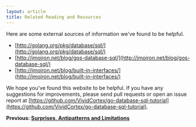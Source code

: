 ```yaml
---
layout: article
title: Related Reading and Resources
---
```


Here are some external sources of information we've found to be helpful.

* [http://golang.org/pkg/database/sql/](http://golang.org/pkg/database/sql/)
* [http://jmoiron.net/blog/gos-database-sql/](http://jmoiron.net/blog/gos-database-sql/)
* [http://jmoiron.net/blog/built-in-interfaces/](http://jmoiron.net/blog/built-in-interfaces/)

We hope you've found this website to be helpful. If you have any suggestions for
improvements, please send pull requests or open an issue report at
[https://github.com/VividCortex/go-database-sql-tutorial](https://github.com/VividCortex/go-database-sql-tutorial).

**Previous: [Surprises, Antipatterns and Limitations](surprises.html)**
